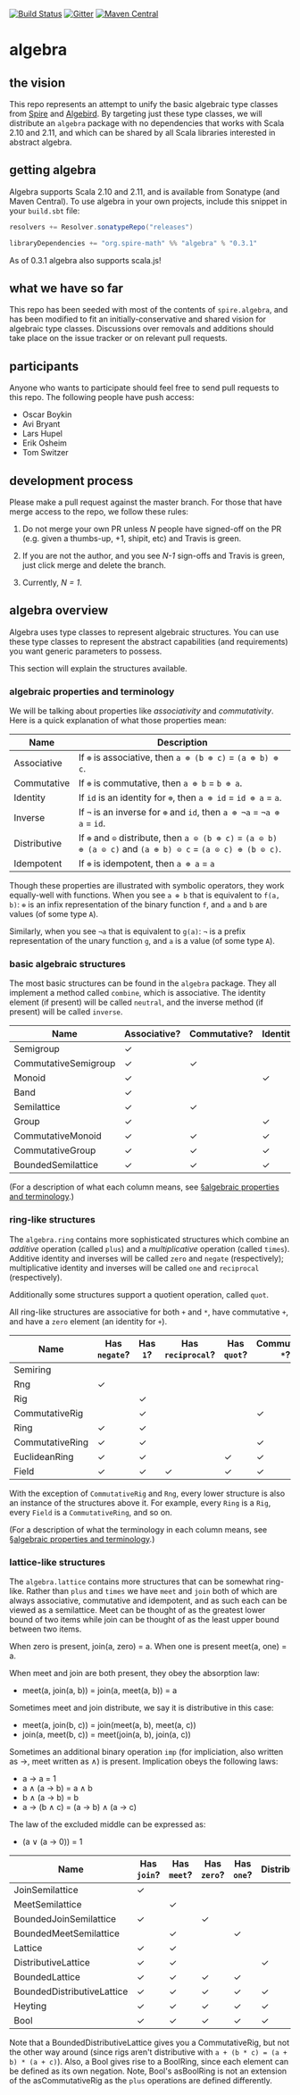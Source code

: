 [![Build Status](https://api.travis-ci.org/non/algebra.png)](https://travis-ci.org/non/algebra/)
[![Gitter](https://badges.gitter.im/Join%20Chat.svg)](https://gitter.im/non/algebra?utm_source=badge&utm_medium=badge&utm_campaign=pr-badge&utm_content=badge)
[![Maven Central](https://maven-badges.herokuapp.com/maven-central/org.spire-math/algebra_2.11/badge.svg)](https://maven-badges.herokuapp.com/maven-central/org.spire-math/algebra_2.11)

# algebra

## the vision

This repo represents an attempt to unify the basic algebraic type
classes from [Spire](http://github.com/non/spire) and
[Algebird](http://github.com/twitter/algebird). By targeting just
these type classes, we will distribute an `algebra` package with no
dependencies that works with Scala 2.10 and 2.11, and which can be
shared by all Scala libraries interested in abstract algebra.

## getting algebra

Algebra supports Scala 2.10 and 2.11, and is available from Sonatype
(and Maven Central). To use algebra in your own projects, include this
snippet in your `build.sbt` file:

```scala
resolvers += Resolver.sonatypeRepo("releases")

libraryDependencies += "org.spire-math" %% "algebra" % "0.3.1"
```

As of 0.3.1 algebra also supports scala.js!

## what we have so far

This repo has been seeded with most of the contents of
`spire.algebra`, and has been modified to fit an
initially-conservative and shared vision for algebraic type classes.
Discussions over removals and additions should take place on the issue
tracker or on relevant pull requests.

## participants

Anyone who wants to participate should feel free to send pull requests
to this repo. The following people have push access:

* Oscar Boykin
* Avi Bryant
* Lars Hupel
* Erik Osheim
* Tom Switzer

## development process

Please make a pull request against the master branch. For those that
have merge access to the repo, we follow these rules:

1. Do not merge your own PR unless *N* people have signed-off on the
   PR (e.g. given a thumbs-up, +1, shipit, etc) and Travis is green.

2. If you are not the author, and you see *N-1* sign-offs and Travis
   is green, just click merge and delete the branch.

3. Currently, *N = 1*.

## algebra overview

Algebra uses type classes to represent algebraic structures. You can
use these type classes to represent the abstract capabilities (and
requirements) you want generic parameters to possess.

This section will explain the structures available.

### algebraic properties and terminology

We will be talking about properties like *associativity* and
*commutativity*. Here is a quick explanation of what those properties
mean:

|Name         |Description                                                                     |
|-------------|--------------------------------------------------------------------------------|
|Associative  | If `⊕` is associative, then `a ⊕ (b ⊕ c)` = `(a ⊕ b) ⊕ c`.                    |
|Commutative  | If `⊕` is commutative, then `a ⊕ b` = `b ⊕ a`.                                 |
|Identity     | If `id` is an identity for `⊕`, then `a ⊕ id` = `id ⊕ a` = `a`.                |
|Inverse      | If `¬` is an inverse for `⊕` and `id`, then `a ⊕ ¬a` = `¬a ⊕ a` = `id`.        |
|Distributive | If `⊕` and `⊙` distribute, then `a ⊙ (b ⊕ c)` = `(a ⊙ b) ⊕ (a ⊙ c)` and `(a ⊕ b) ⊙ c` = `(a ⊙ c) ⊕ (b ⊙ c)`. |
|Idempotent   | If `⊕` is idempotent, then `a ⊕ a` = `a`                                       |

Though these properties are illustrated with symbolic operators, they
work equally-well with functions. When you see `a ⊕ b` that is
equivalent to `f(a, b)`: `⊕` is an infix representation of the binary
function `f`, and `a` and `b` are values (of some type `A`).

Similarly, when you see `¬a` that is equivalent to `g(a)`: `¬` is a
prefix representation of the unary function `g`, and `a` is a value
(of some type `A`).

### basic algebraic structures

The most basic structures can be found in the `algebra` package. They
all implement a method called `combine`, which is associative. The
identity element (if present) will be called `neutral`, and the inverse
method (if present) will be called `inverse`.

|Name                |Associative?|Commutative?|Identity?|Inverse?|Idempotent?|
|--------------------|------------|------------|---------|--------|-----------|
|Semigroup           |           ✓|            |         |        |           |
|CommutativeSemigroup|           ✓|           ✓|         |        |           |
|Monoid              |           ✓|            |        ✓|        |           |
|Band                |           ✓|            |         |        |          ✓|
|Semilattice         |           ✓|           ✓|         |        |          ✓|
|Group               |           ✓|            |        ✓|       ✓|           |
|CommutativeMonoid   |           ✓|           ✓|        ✓|        |           |
|CommutativeGroup    |           ✓|           ✓|        ✓|       ✓|           |
|BoundedSemilattice  |           ✓|           ✓|        ✓|        |          ✓|

(For a description of what each column means, see [§algebraic
properties and terminology](#algebraic-properties-and-terminology).)

### ring-like structures

The `algebra.ring` contains more sophisticated structures which
combine an *additive* operation (called `plus`) and a *multiplicative*
operation (called `times`). Additive identity and inverses will be
called `zero` and `negate` (respectively); multiplicative identity and
inverses will be called `one` and `reciprocal` (respectively).

Additionally some structures support a quotient operation, called
`quot`.

All ring-like structures are associative for both `+` and `*`, have
commutative `+`, and have a `zero` element (an identity for `+`).

|Name                |Has `negate`?|Has `1`?|Has `reciprocal`?|Has `quot`?|Commutative `*`?|
|--------------------|-------------|--------|-----------------|-----------|----------------|
|Semiring            |             |        |                 |           |                |
|Rng                 |            ✓|        |                 |           |                |
|Rig                 |             |       ✓|                 |           |                |
|CommutativeRig      |             |       ✓|                 |           |               ✓|
|Ring                |            ✓|       ✓|                 |           |                |
|CommutativeRing     |            ✓|       ✓|                 |           |               ✓|
|EuclideanRing       |            ✓|       ✓|                 |          ✓|               ✓|
|Field               |            ✓|       ✓|                ✓|          ✓|               ✓|

With the exception of `CommutativeRig` and `Rng`, every lower
structure is also an instance of the structures above it. For example,
every `Ring` is a `Rig`, every `Field` is a `CommutativeRing`, and so
on.

(For a description of what the terminology in each column means, see
[§algebraic properties and terminology](#algebraic-properties-and-terminology).)

### lattice-like structures

The `algebra.lattice` contains more structures that can be somewhat ring-like.
Rather than `plus` and `times` we have `meet` and `join` both of which are always
associative, commutative and idempotent, and as such each can be viewed as a
semilattice. Meet can be thought of as the greatest lower bound of two items while
join can be thought of as the least upper bound between two items.

When zero is present, join(a, zero) = a. When one is present meet(a, one) = a.

When meet and join are both present, they obey the absorption law:

 -  meet(a, join(a, b)) = join(a, meet(a, b)) = a

Sometimes meet and join distribute, we say it is distributive in this case:
 - meet(a, join(b, c)) = join(meet(a, b), meet(a, c))
 - join(a, meet(b, c)) = meet(join(a, b), join(a, c))

Sometimes an additional binary operation `imp` (for impliciation, also
written as →, meet written as ∧) is present.  Implication obeys the following laws:

 - a → a = 1
 - a ∧ (a → b) = a ∧ b
 - b ∧ (a → b) = b
 - a → (b ∧ c) = (a → b) ∧ (a → c)

The law of the excluded middle can be expressed as:

 - (a ∨ (a → 0)) = 1

|Name                      |Has `join`?|Has `meet`?|Has `zero`?|Has `one`?|Distributive|Has `imp`?|Excludes middle?|
|--------------------------|-----------|-----------|-----------|----------|------------|----------|----------------|
|JoinSemilattice           |          ✓|           |           |          |            |          |                |
|MeetSemilattice           |           |          ✓|           |          |            |          |                |
|BoundedJoinSemilattice    |          ✓|           |          ✓|          |            |          |                |
|BoundedMeetSemilattice    |           |          ✓|           |         ✓|            |          |                |
|Lattice                   |          ✓|          ✓|           |          |            |          |                |
|DistributiveLattice       |          ✓|          ✓|           |          |           ✓|          |                |
|BoundedLattice            |          ✓|          ✓|          ✓|         ✓|            |          |                |
|BoundedDistributiveLattice|          ✓|          ✓|          ✓|         ✓|           ✓|          |                |
|Heyting                   |          ✓|          ✓|          ✓|         ✓|           ✓|         ✓|                |
|Bool                      |          ✓|          ✓|          ✓|         ✓|           ✓|         ✓|               ✓|

Note that a BoundedDistributiveLattice gives you a CommutativeRig, but not the other way around
(since rigs aren't distributive with `a + (b * c) = (a + b) * (a + c)`). Also, a Bool gives rise to
a BoolRing, since each element can be defined as its own negation. Note, Bool's
asBoolRing is not an extension of the asCommutativeRig as the `plus` operations are defined
differently.

